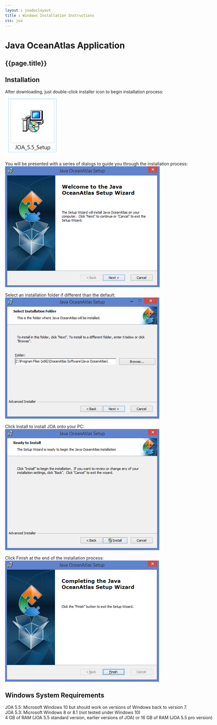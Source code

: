 ```yaml
---
layout : joadoclayout
title : Windows Installation Instructions
css: joa
---
```


<div id="container" class="joa joa_download_windows  row-fluid" style="max-width:125vh;text-align:left;">
	<div id="main_content" class="contained span8" style="min-width:122vh">
		<div id="top"></div>
		<h1>Java OceanAtlas Application</h1>
		<h2>{{page.title}}</h2>
		<h2>Installation</h2>
		<p>After downloading, just double-click installer icon to begin installation process:
			<br> <img alt="Windows-1" src="assets/images/windows1.jpg"></p>
		<p>You will be presented with a series of dialogs to guide you through the installation process:
			<br> <img alt="Windows-2" src="assets/images/windows2.jpg"></p>
		<p>Select an installation folder if different than the default:
			<br> <img alt="Windows-3" src="assets/images/windows3.jpg"></p>
		<p>Click Install to install JOA onto your PC:
			<br> <img alt="Windows-4" src="assets/images/windows4.jpg"></p>
		<p>Click Finish at the end of the installation process:
			<br> <img alt="Windows-5" src="assets/images/windows5.jpg"></p>
		<h2>Windows System Requirements</h2>
		<p> JOA 5.5: Microsoft Windows 10 but should work on versions of Windows back to version 7.
			<br> JOA 5.3: Microsoft Windows 8 or 8.1 (not tested under Windows 10)
			<br> 4 GB of RAM (JOA 5.5 standard version, earlier versions of JOA) or 16 GB of RAM (JOA 5.5 pro version) </p>